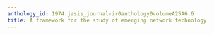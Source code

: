 ```yaml
---
anthology_id: 1974.jasis_journal-ir0anthology0volumeA25A6.6
title: A framework for the study of emerging network technology
---
```


